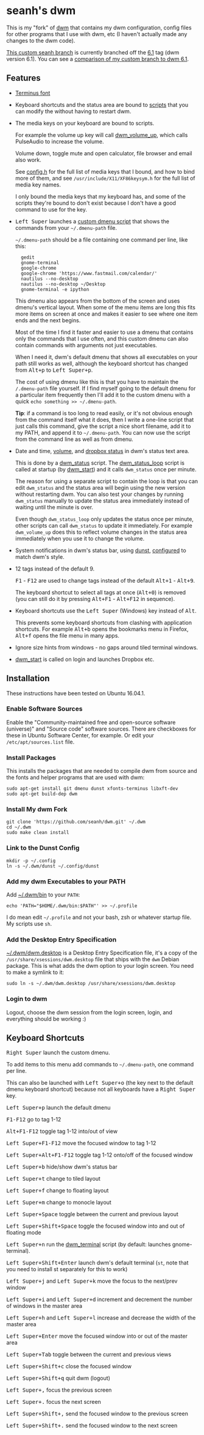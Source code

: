 seanh's dwm
===========

This is my "fork" of [dwm](http://dwm.suckless.org/) that contains my dwm
configuration, config files for other programs that I use with dwm, etc
(I haven't actually made any changes to the dwm code).

[This custom seanh branch](https://github.com/seanh/dwm/tree/seanh) is
currently branched off the [6.1](https://github.com/seanh/dwm/releases/tag/6.1)
tag (dwm version 6.1). You can see a
[comparison of my custom branch to dwm 6.1](https://github.com/seanh/dwm/compare/6.1...seanh).


Features
--------

- [Terminus font](http://terminus-font.sourceforge.net/)

- Keyboard shortcuts and the status area are bound to [scripts](bin) that you
  can modify the without having to restart dwm.

- The media keys on your keyboard are bound to scripts.

  For example the volume up key will call [dwm_volume_up](bin/dwm_volume_up),
  which calls PulseAudio to increase the volume.

  Volume down, toggle mute and open calculator, file browser and email also
  work. 

  See [config.h](config.h) for the full list of media keys that I bound, and
  how to bind more of them, and see `/usr/include/X11/XF86keysym.h` for the
  full list of media key names.

  I only bound the media keys that my keyboard has, and some of the scripts
  they're bound to don't exist because I don't have a good command to use for
  the key.

- <kbd>Left Super</kbd> launches a [custom dmenu script](bin/dwm_custom_dmenu)
  that shows the commands from your `~/.dmenu-path` file.

  `~/.dmenu-path` should be a file containing one command per line, like this:

        gedit
        gnome-terminal
        google-chrome
        google-chrome 'https://www.fastmail.com/calendar/'
        nautilus --no-desktop
        nautilus --no-desktop ~/Desktop
        gnome-terminal -e ipython

  This dmenu also appears from the bottom of the screen and uses dmenu's
  vertical layout. When some of the menu items are long this fits more items
  on screen at once and makes it easier to see where one item ends and the next
  begins.

  Most of the time I find it faster and easier to use a dmenu that contains
  only the commands that I use often, and this custom dmenu can also contain
  commands with arguments not just executables.

  When I need it, dwm's default dmenu that shows all executables on your path
  still works as well, although the keyboard shortcut has changed from
  <kbd>Alt+p</kbd> to <kbd>Left Super+p</kbd>.

  The cost of using dmenu like this is that you have to maintain the
  `/.dmenu-path` file yourself. If I find myself going to the default dmenu for
  a particular item frequently then I'll add it to the custom dmenu with a
  quick `echo something >> ~/.dmenu-path`.

  **Tip**: if a command is too long to read easily, or it's not obvious enough
  from the command itself what it does, then I write a one-line script that
  just calls this command, give the script a nice short filename, add it to my
  PATH, and append it to `~/.dmenu-path`. You can now use the script from the
  command line as well as from dmenu.


- Date and time, [volume](bin/dwm_volume), and
  [dropbox status](bin/dwm_dropbox_status) in dwm's status text area.

  This is done by a [dwm_status](bin/dwm_status) script.
  The [dwm_status_loop](bin/dwm_status_loop) script is called at startup
  (by [dwm_start](bin/dwm_start)) and it calls `dwm_status` once per minute.

  The reason for using a separate script to contain the loop is that you can
  edit `dwm_status` and the status area will begin using the new version without
  restarting dwm. You can also test your changes by running `dwm_status` manually
  to update the status area immediately instead of waiting until the minute is
  over.

  Even though `dwm_status_loop` only updates the status once per minute,
  other scripts can call `dwm_status` to update it immediately.
  For example `dwm_volume_up` does this to reflect volume changes in the status
  area immediately when you use it to change the volume.

- System notifications in dwm's status bar, using
  [dunst](https://github.com/knopwob/dunst), [configured](dunst/dunstrc) to
  match dwm's style.

- 12 tags instead of the default 9.

  <kbd>F1</kbd> - <kbd>F12</kbd> are used to change tags instead of the default
  <kbd>Alt+1</kbd> - <kbd>Alt+9</kbd>.

  The keyboard shortcut to select all tags at once (<kbd>Alt+0</kbd>) is
  removed (you can still do it by pressing
  <kbd>Alt+F1</kbd> - <kbd>Alt+F12</kbd> in sequence).

- Keyboard shortcuts use the <kbd>Left Super</kbd> (Windows) key instead of
  <kbd>Alt</kbd>.

  This prevents some keyboard shortcuts from clashing with application
  shortcuts. For example <kbd>Alt+b</kbd> opens the bookmarks menu in Firefox,
  <kbd>Alt+f</kbd> opens the file menu in many apps.

- Ignore size hints from windows - no gaps around tiled terminal windows.

- [dwm_start](bin/dwm_start) is called on login and launches Dropbox etc.


Installation
------------

These instructions have been tested on Ubuntu 16.04.1.


### Enable Software Sources

Enable the "Community-maintained free and open-source software (universe)"
and "Source code" software sources. There are checkboxes for these in Ubuntu
Software Center, for example. Or edit your `/etc/apt/sources.list` file.


### Install Packages

This installs the packages that are needed to compile dwm from source and the
fonts and helper programs that are used with dwm:

    sudo apt-get install git dmenu dunst xfonts-terminus libxft-dev
    sudo apt-get build-dep dwm


### Install My dwm Fork

    git clone 'https://github.com/seanh/dwm.git' ~/.dwm
    cd ~/.dwm
    sudo make clean install


### Link to the Dunst Config

    mkdir -p ~/.config
    ln -s ~/.dwm/dunst ~/.config/dunst


### Add my dwm Executables to your PATH

Add [~/.dwm/bin](bin) to your `PATH`:

    echo 'PATH="$HOME/.dwm/bin:$PATH"' >> ~/.profile

I do mean edit `~/.profile` and not your bash, zsh or whatever startup file.
My scripts use `sh`.


### Add the Desktop Entry Specification

[~/.dwm/dwm.desktop](dwm.desktop) is a Desktop Entry Specification file,
it's a copy of the `/usr/share/xsessions/dwm.desktop` file that ships with
the `dwm` Debian package. This is what adds the dwm option to your login
screen. You need to make a symlink to it:

    sudo ln -s ~/.dwm/dwm.desktop /usr/share/xsessions/dwm.desktop


### Login to dwm

Logout, choose the dwm session from the login screen, login, and everything
should be working :)


Keyboard Shortcuts
------------------

<kbd>Right Super</kbd> launch the custom dmenu.

To add items to this menu add commands to `~/.dmenu-path`, one command per
line.

This can also be launched with <kbd>Left Super+o</kbd> (the key next to the
default dmenu keyboard shortcut) because not all keyboards have a
<kbd>Right Super</kbd> key.

<kbd>Left Super+p</kbd> launch the default dmenu

<kbd>F1-F12</kbd> go to tag 1-12

<kbd>Alt+F1-F12</kbd> toggle tag 1-12 into/out of view

<kbd>Left Super+F1-F12</kbd> move the focused window to tag 1-12

<kbd>Left Super+Alt+F1-F12</kbd> toggle tag 1-12 onto/off of the focused window

<kbd>Left Super+b</kbd> hide/show dwm's status bar

<kbd>Left Super+t</kbd> change to tiled layout

<kbd>Left Super+f</kbd> change to floating layout

<kbd>Left Super+m</kbd> change to monocle layout

<kbd>Left Super+Space</kbd> toggle between the current and previous layout

<kbd>Left Super+Shift+Space</kbd> toggle the focused window into and out of
floating mode

<kbd>Left Super+n</kbd> run the [dwm_terminal](bin/dwm_terminal) script
(by default: launches gnome-terminal).

<kbd>Left Super+Shift+Enter</kbd> launch dwm's default terminal
(`st`, note that you need to install st separately for this to work)

<kbd>Left Super+j</kbd> and <kbd>Left Super+k</kbd> move the focus to the
next/prev window

<kbd>Left Super+i</kbd> and <kbd>Left Super+d</kbd> increment and decrement
the number of windows in the  master area

<kbd>Left Super+h</kbd> and <kbd>Left Super+l</kbd> increase and decrease the
width of the master area

<kbd>Left Super+Enter</kbd> move the focused window into or out of the master
area

<kbd>Left Super+Tab</kbd> toggle between the current and previous views

<kbd>Left Super+Shift+c</kbd> close the focused window

<kbd>Left Super+Shift+q</kbd> quit dwm (logout)

<kbd>Left Super+,</kbd> focus the previous screen

<kbd>Left Super+.</kbd> focus the next screen

<kbd>Left Super+Shift+,</kbd> send the focused window to the previous screen

<kbd>Left Super+Shift+.</kbd> send the focused window to the next screen
